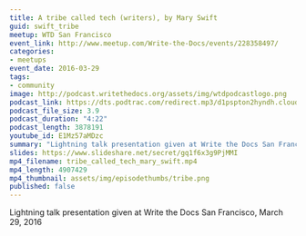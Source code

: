 ```yaml
---
title: A tribe called tech (writers), by Mary Swift
guid: swift_tribe
meetup: WTD San Francisco
event_link: http://www.meetup.com/Write-the-Docs/events/228358497/
categories:
- meetups
event_date: 2016-03-29
tags:
- community
image: http://podcast.writethedocs.org/assets/img/wtdpodcastlogo.png
podcast_link: https://dts.podtrac.com/redirect.mp3/d1pspton2hyndh.cloudfront.net/tribe-called-tech-writers-mary-swift.mp3
podcast_file_size: 3.9
podcast_duration: "4:22"
podcast_length: 3878191
youtube_id: E1Mz57aMDzc
summary: "Lightning talk presentation given at Write the Docs San Francisco, March 29, 2016."
slides: https://www.slideshare.net/secret/gq1f6x3g9PjMMI
mp4_filename: tribe_called_tech_mary_swift.mp4
mp4_length: 4907429
mp4_thumbnail: assets/img/episodethumbs/tribe.png
published: false
---
```


Lightning talk presentation given at Write the Docs San Francisco, March 29, 2016
